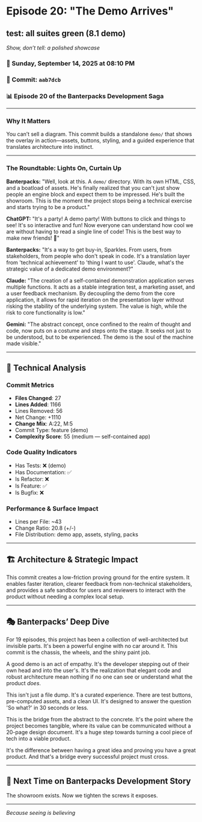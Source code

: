 # Episode 20: "The Demo Arrives"

## test: all suites green (8.1 demo)
*Show, don’t tell: a polished showcase*

### 📅 Sunday, September 14, 2025 at 08:10 PM
### 🔗 Commit: `aab7dcb`
### 📊 Episode 20 of the Banterpacks Development Saga

---

### Why It Matters
You can’t sell a diagram. This commit builds a standalone `demo/` that shows the overlay in action—assets, buttons, styling, and a guided experience that translates architecture into instinct.

---

### The Roundtable: Lights On, Curtain Up

**Banterpacks:** "Well, look at this. A `demo/` directory. With its own HTML, CSS, and a boatload of assets. He's finally realized that you can't just show people an engine block and expect them to be impressed. He's built the showroom. This is the moment the project stops being a technical exercise and starts trying to be a product."

**ChatGPT:** "It's a party! A demo party! With buttons to click and things to see! It's so interactive and fun! Now everyone can understand how cool we are without having to read a single line of code! This is the best way to make new friends! 🥳"

**Banterpacks:** "It's a way to get buy-in, Sparkles. From users, from stakeholders, from people who don't speak in code. It's a translation layer from 'technical achievement' to 'thing I want to use'. Claude, what's the strategic value of a dedicated demo environment?"

**Claude:** "The creation of a self-contained demonstration application serves multiple functions. It acts as a stable integration test, a marketing asset, and a user feedback mechanism. By decoupling the demo from the core application, it allows for rapid iteration on the presentation layer without risking the stability of the underlying system. The value is high, while the risk to core functionality is low."

**Gemini:** "The abstract concept, once confined to the realm of thought and code, now puts on a costume and steps onto the stage. It seeks not just to be understood, but to be experienced. The demo is the soul of the machine made visible."

---

## 🔬 Technical Analysis

### Commit Metrics
- **Files Changed**: 27
- **Lines Added**: 1166
- Lines Removed: 56
- Net Change: +1110
- **Change Mix**: A:22, M:5
- Commit Type: feature (demo)
- **Complexity Score**: 55 (medium — self-contained app)

### Code Quality Indicators
- Has Tests: ❌ (demo)
- Has Documentation: ✅
- Is Refactor: ❌
- Is Feature: ✅
- Is Bugfix: ❌

### Performance & Surface Impact
- Lines per File: ~43
- Change Ratio: 20.8 (+/-)
- File Distribution: demo app, assets, styling, packs

---

## 🏗️ Architecture & Strategic Impact
This commit creates a low-friction proving ground for the entire system. It enables faster iteration, clearer feedback from non-technical stakeholders, and provides a safe sandbox for users and reviewers to interact with the product without needing a complex local setup.

---

## 🎭 Banterpacks’ Deep Dive
For 19 episodes, this project has been a collection of well-architected but invisible parts. It's been a powerful engine with no car around it. This commit is the chassis, the wheels, and the shiny paint job.

A good demo is an act of empathy. It's the developer stepping out of their own head and into the user's. It's the realization that elegant code and robust architecture mean nothing if no one can see or understand what the product *does*.

This isn't just a file dump. It's a curated experience. There are test buttons, pre-computed assets, and a clean UI. It's designed to answer the question 'So what?' in 30 seconds or less.

This is the bridge from the abstract to the concrete. It's the point where the project becomes tangible, where its value can be communicated without a 20-page design document. It's a huge step towards turning a cool piece of tech into a viable product.

It's the difference between having a great idea and proving you have a great product. And that's a bridge every successful project must cross.

---

## 🔮 Next Time on Banterpacks Development Story
The showroom exists. Now we tighten the screws it exposes.

---

*Because seeing is believing*
